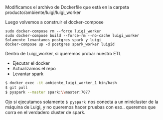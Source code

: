 Modificamos el archivo de Dockerfile que está en la carpeta producto/ambiente/luigi/luigi_worker

Luego volvemos a construir el docker-compose

```shell
sudo docker-compose rm --force luigi_worker
sudo docker-compose build --force-rm --no-cache luigi_worker
Solamente levantamos postgres spark y luigi
docker-compose up -d postgres spark_worker luigid
```
Dentro de Luigi_worker, si queremos probar nuestro ETL

* Ejecutar el docker
* Actualizamos el repo
* Levantar spark
```zsh
$ docker exec -it ambiente_luigi_worker_1 bin/bash
$ git pull
$ pyspark --master spark:\\master:7077
```

Ojo si ejecutamos solamente ```$ pyspark ```nos conecta a un minicluster de la máquina de Luigi, y no queremos hacer pruebas con eso.. queremos que corra en el verdadero cluster de spark.
